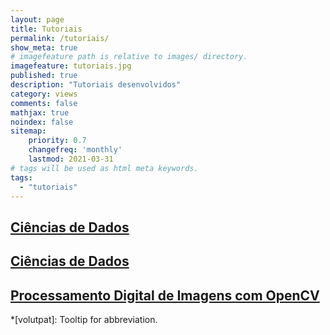 ```yaml
---
layout: page
title: Tutoriais
permalink: /tutoriais/
show_meta: true
# imagefeature path is relative to images/ directory.
imagefeature: tutoriais.jpg
published: true
description: "Tutoriais desenvolvidos"
category: views
comments: false
mathjax: true
noindex: false
sitemap:
    priority: 0.7
    changefreq: 'monthly'
    lastmod: 2021-03-31
# tags will be used as html meta keywords.    
tags:
  - "tutoriais"
---
```


## [Ciências de Dados](/tutorial/cdados/)

## [Ciências de Dados](/pages/cdados.md)

## [Processamento Digital de Imagens com OpenCV](/tutorial/pdi/)




*[volutpat]: Tooltip for abbreviation.
